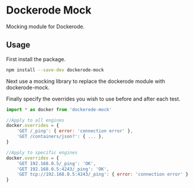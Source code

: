 # Dockerode Mock

Mocking module for Dockerode.

## Usage

First install the package.

```bash
npm install --save-dev dockerode-mock
```

Next use a mocking library to replace the dockerode module with dockerode-mock.

Finally specify the overrides you wish to use before and after each test.

```javascript
import * as docker from 'dockerode-mock'

//Apply to all engines
docker.overrides = {
	'GET /_ping': { error: 'connection error' },
	'GET /containers/json?': { ... },
}

//Apply to specific engines
docker.overrides = {
	'GET 192.168.0.5/_ping': 'OK',
	'GET 192.168.0.5:4243/_ping': 'OK',
	'GET tcp://192.168.0.5:4243/_ping': { error: 'connection error' }
}
```